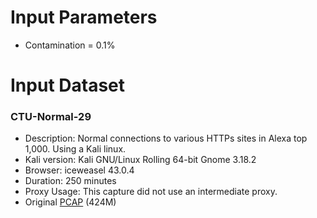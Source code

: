 # Input Parameters

- Contamination = 0.1%

# Input Dataset

### CTU-Normal-29
- Description: Normal connections to various HTTPs sites in Alexa top 1,000. Using a Kali linux.
- Kali version: Kali GNU/Linux Rolling 64-bit Gnome 3.18.2
- Browser: iceweasel 43.0.4
- Duration: 250 minutes
- Proxy Usage: This capture did not use an intermediate proxy.
- Original [PCAP](https://mcfp.felk.cvut.cz/publicDatasets/CTU-Normal-27/2017_04_30-normal.pcap) (424M)
